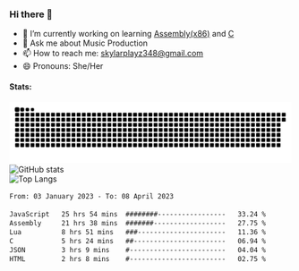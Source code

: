 ### Hi there 👋

- 🔭 I’m currently working on learning [Assembly(x86)](https://github.com/SkylarPlayz348/Assembly-Coding) and [C](https://github.com/SkylarPlayz348/C-Coding)
- 💬 Ask me about Music Production
- 📫 How to reach me: skylarplayz348@gmail.com
- 😄 Pronouns: She/Her

#### Stats:
![Snake](https://raw.githubusercontent.com/Skylarplayz348/Skylarplayz348/snake/github-contribution-grid-snake-dark.svg)
<br>
![GitHub stats](https://github-readme-stats.vercel.app/api?username=skylarplayz348&count_private=true&show_icons=true&theme=omni)
<br>
![Top Langs](https://github-readme-stats.vercel.app/api/top-langs/?username=skylarplayz348&layout=compact&theme=omni)
<!--START_SECTION:waka-->

```text
From: 03 January 2023 - To: 08 April 2023

JavaScript   25 hrs 54 mins  ########-----------------   33.24 %
Assembly     21 hrs 38 mins  #######------------------   27.75 %
Lua          8 hrs 51 mins   ###----------------------   11.36 %
C            5 hrs 24 mins   ##-----------------------   06.94 %
JSON         3 hrs 9 mins    #------------------------   04.04 %
HTML         2 hrs 8 mins    #------------------------   02.75 %
```

<!--END_SECTION:waka-->
